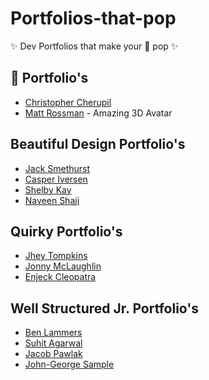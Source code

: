 # Portfolios-that-pop
✨ Dev Portfolios that make your 👀  pop ✨

## 🤯 Portfolio's

* [Christopher Cherupil](https://cherupil.com/)
* [Matt Rossman](https://mattrossman.com/) - Amazing 3D Avatar

## Beautiful Design Portfolio's

* [Jack Smethurst](https://www.jacksportfolio.com/)
* [Casper Iversen](https://caspertheghost.me/)
* [Shelby Kay](https://shelbykay.dev/)
* [Naveen Shaji](https://naveen.io/)

## Quirky Portfolio's 

* [Jhey Tompkins](https://jhey.dev/)
* [Jonny McLaughlin](https://jonny.wtf/)
* [Enjeck Cleopatra](https://gfolio.enjeck.com/)

## Well Structured Jr. Portfolio's

* [Ben Lammers](https://www.benlammers.dev/)
* [Suhit Agarwal](https://suhit.me/)
* [Jacob Pawlak](https://jacobpawlak.com/)
* [John-George Sample](https://www.johngeorgesample.com/)

